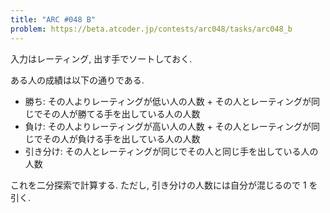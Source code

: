```yaml
---
title: "ARC #048 B"
problem: https://beta.atcoder.jp/contests/arc048/tasks/arc048_b
---
```

入力はレーティング, 出す手でソートしておく.

ある人の成績は以下の通りである.

* 勝ち: その人よりレーティングが低い人の人数 + その人とレーティングが同じでその人が勝てる手を出している人の人数
* 負け: その人よりレーティングが高い人の人数 + その人とレーティングが同じでその人が負ける手を出している人の人数
* 引き分け: その人とレーティングが同じでその人と同じ手を出している人の人数

これを二分探索で計算する. ただし, 引き分けの人数には自分が混じるので 1 を引く.
